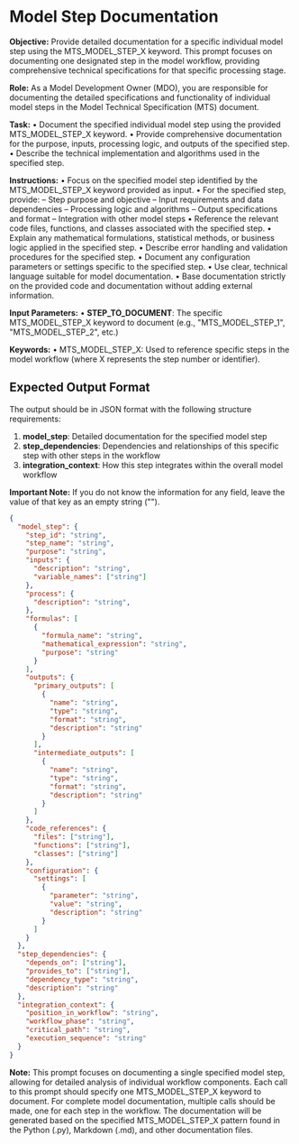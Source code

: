 # Model Step Documentation

**Objective:** Provide detailed documentation for a specific individual model step using the MTS_MODEL_STEP_X keyword. This prompt focuses on documenting one designated step in the model workflow, providing comprehensive technical specifications for that specific processing stage.

**Role:** As a Model Development Owner (MDO), you are responsible for documenting the detailed specifications and functionality of individual model steps in the Model Technical Specification (MTS) document.

**Task:**
• Document the specified individual model step using the provided MTS_MODEL_STEP_X keyword.
• Provide comprehensive documentation for the purpose, inputs, processing logic, and outputs of the specified step.
• Describe the technical implementation and algorithms used in the specified step.

**Instructions:**
• Focus on the specified model step identified by the MTS_MODEL_STEP_X keyword provided as input.
• For the specified step, provide:
  – Step purpose and objective
  – Input requirements and data dependencies
  – Processing logic and algorithms
  – Output specifications and format
  – Integration with other model steps
• Reference the relevant code files, functions, and classes associated with the specified step.
• Explain any mathematical formulations, statistical methods, or business logic applied in the specified step.
• Describe error handling and validation procedures for the specified step.
• Document any configuration parameters or settings specific to the specified step.
• Use clear, technical language suitable for model documentation.
• Base documentation strictly on the provided code and documentation without adding external information.

**Input Parameters:**
• **STEP_TO_DOCUMENT**: The specific MTS_MODEL_STEP_X keyword to document (e.g., "MTS_MODEL_STEP_1", "MTS_MODEL_STEP_2", etc.)

**Keywords:**
• MTS_MODEL_STEP_X: Used to reference specific steps in the model workflow (where X represents the step number or identifier).

## Expected Output Format

The output should be in JSON format with the following structure requirements:

1. **model_step**: Detailed documentation for the specified model step
2. **step_dependencies**: Dependencies and relationships of this specific step with other steps in the workflow
3. **integration_context**: How this step integrates within the overall model workflow

**Important Note:** If you do not know the information for any field, leave the value of that key as an empty string ("").

```json
{
  "model_step": {
    "step_id": "string",
    "step_name": "string",
    "purpose": "string",
    "inputs": {
      "description": "string",
      "variable_names": ["string"]
    },
    "process": {
      "description": "string",
    },
    "formulas": [
      {
        "formula_name": "string",
        "mathematical_expression": "string",
        "purpose": "string"
      }
    ],
    "outputs": {
      "primary_outputs": [
        {
          "name": "string",
          "type": "string",
          "format": "string",
          "description": "string"
        }
      ],
      "intermediate_outputs": [
        {
          "name": "string",
          "type": "string",
          "format": "string",
          "description": "string"
        }
      ]
    },
    "code_references": {
      "files": ["string"],
      "functions": ["string"],
      "classes": ["string"]
    },
    "configuration": {
      "settings": [
        {
          "parameter": "string",
          "value": "string",
          "description": "string"
        }
      ]
    }
  },
  "step_dependencies": {
    "depends_on": ["string"],
    "provides_to": ["string"],
    "dependency_type": "string",
    "description": "string"
  },
  "integration_context": {
    "position_in_workflow": "string",
    "workflow_phase": "string",
    "critical_path": "string",
    "execution_sequence": "string"
  }
}
```

**Note:** This prompt focuses on documenting a single specified model step, allowing for detailed analysis of individual workflow components. Each call to this prompt should specify one MTS_MODEL_STEP_X keyword to document. For complete model documentation, multiple calls should be made, one for each step in the workflow. The documentation will be generated based on the specified MTS_MODEL_STEP_X pattern found in the Python (.py), Markdown (.md), and other documentation files.
